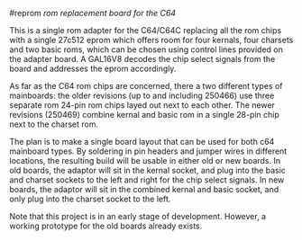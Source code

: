 #reprom
*rom replacement board for the C64*

This is a single rom adapter for the C64/C64C replacing all the rom
chips with a single 27c512 eprom which offers room for four kernals,
four charsets and two basic roms, which can be chosen using control
lines provided on the adapter board. A GAL16V8 decodes the chip select
signals from the board and addresses the eprom accordingly.

As far as the C64 rom chips are concerned, there a two different types of
mainboards: the older revisions (up to and including 250466) use
three separate rom 24-pin rom chips layed out next to each other. The
newer revisions (250469) combine kernal and basic rom in a single
28-pin chip next to the charset rom.

The plan is to make a single board layout that can be used for both
c64 mainboard types. By soldering in pin headers and jumper wires in
different locations, the resulting build will be usable in either old
or new boards. In old boards, the adaptor will sit in the kernal
socket, and plug into the basic and charset sockets to the left and
right for the chip select signals. In new boards, the adaptor will sit
in the combined kernal and basic socket, and only plug into the
charset socket to the left.

Note that this project is in an early stage of development. However, a
working prototype for the old boards already exists.